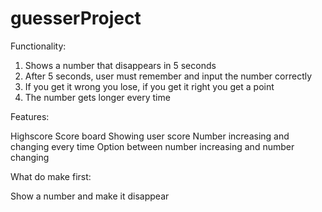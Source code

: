 # guesserProject

Functionality:

1. Shows a number that disappears in 5 seconds
2. After 5 seconds, user must remember and input the number correctly
3. If you get it wrong you lose, if you get it right you get a point
4. The number gets longer every time

Features:

Highscore
Score board
Showing user score
Number increasing and changing every time
Option between number increasing and number changing


What do make first:

Show a number and make it disappear
